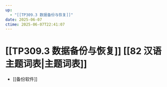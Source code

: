 ```yaml
---
up:
  - "[[TP309.3 数据备份与恢复]]"
date: 2025-06-07
ctime: 2025-06-07T22:41:07
---
```


# [[TP309.3 数据备份与恢复]] [[82 汉语主题词表|主题词表]]

- [[备份软件]]
